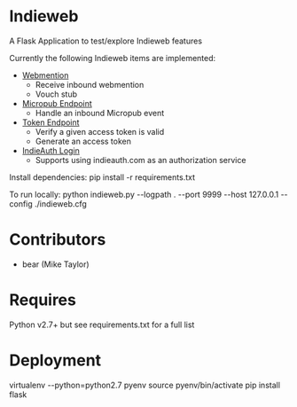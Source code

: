 Indieweb
========

A Flask Application to test/explore Indieweb features

Currently the following Indieweb items are implemented:

* [Webmention](http://indiewebcamp.com/webmention)
  * Receive inbound webmention
  * Vouch stub
* [Micropub Endpoint](http://indiewebcamp.com/micropub)
  * Handle an inbound Micropub event
* [Token Endpoint](http://indiewebcamp.com/token-endpoint)
  * Verify a given access token is valid
  * Generate an access token
* [IndieAuth Login](http://indiewebcamp.com/indieauth)
  * Supports using indieauth.com as an authorization service

Install dependencies: 
    pip install -r requirements.txt 

To run locally:
    python indieweb.py --logpath . --port 9999 --host 127.0.0.1 --config ./indieweb.cfg

Contributors
============
* bear (Mike Taylor)

Requires
========
Python v2.7+ but see requirements.txt for a full list

Deployment
==========
virtualenv --python=python2.7 pyenv
source pyenv/bin/activate
pip install flask
